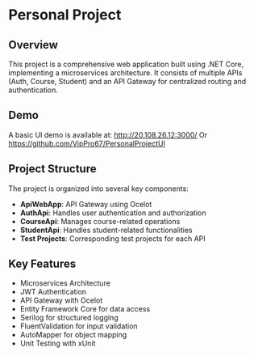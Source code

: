 # Personal Project

## Overview
This project is a comprehensive web application built using .NET Core, implementing a microservices architecture. It consists of multiple APIs (Auth, Course, Student) and an API Gateway for centralized routing and authentication.

## Demo
A basic UI demo is available at: http://20.108.26.12:3000/
Or https://github.com/VipPro67/PersonalProjectUI
## Project Structure
The project is organized into several key components:

- **ApiWebApp**: API Gateway using Ocelot
- **AuthApi**: Handles user authentication and authorization
- **CourseApi**: Manages course-related operations
- **StudentApi**: Handles student-related functionalities
- **Test Projects**: Corresponding test projects for each API

## Key Features
- Microservices Architecture
- JWT Authentication
- API Gateway with Ocelot
- Entity Framework Core for data access
- Serilog for structured logging
- FluentValidation for input validation
- AutoMapper for object mapping
- Unit Testing with xUnit

